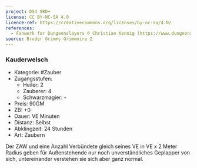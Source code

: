 ```yaml
---
project: DS4 SRD+
license: CC BY-NC-SA 4.0
licence-ref: https://creativecommons.org/licenses/by-nc-sa/4.0/
references: 
  - Fanwerk for Dungeonslayers © Christian Kennig (https://www.dungeonslayers.net/)
source: Bruder Grimms Grimmoire 2
---
```


### Kauderwelsch

- Kategorie: #Zauber
- Zugangsstufen:
  - Heiler: 2
  - Zauberer: 4
  - Schwarzmagier: -
- Preis: 90GM
- ZB: +0
- Dauer: VE Minuten
- Distanz: Selbst
- Abklingzeit: 24 Stunden
- Art: Zaubern

Der ZAW und eine Anzahl Verbündete gleich seines VE in VE x 2 Meter Radius geben für Außenstehende nur noch unverständliches Geplapper von sich, untereinander verstehen sie sich aber ganz normal.

